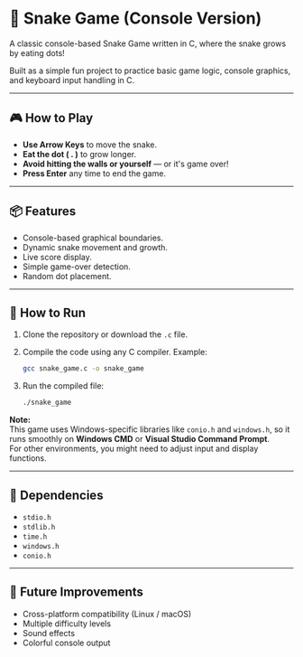 # 🐍 Snake Game (Console Version)

A classic console-based Snake Game written in C, where the snake grows by eating dots!

Built as a simple fun project to practice basic game logic, console graphics, and keyboard input handling in C.

---

## 🎮 How to Play

- **Use Arrow Keys** to move the snake.
- **Eat the dot ( . )** to grow longer.
- **Avoid hitting the walls or yourself** — or it's game over!
- **Press Enter** any time to end the game.

---

## 📦 Features

- Console-based graphical boundaries.
- Dynamic snake movement and growth.
- Live score display.
- Simple game-over detection.
- Random dot placement.

---

## 🚀 How to Run

1. Clone the repository or download the `.c` file.
2. Compile the code using any C compiler. Example:

   ```bash
   gcc snake_game.c -o snake_game
   ```

3. Run the compiled file:

   ```bash
   ./snake_game
   ```

**Note:**  
This game uses Windows-specific libraries like `conio.h` and `windows.h`, so it runs smoothly on **Windows CMD** or **Visual Studio Command Prompt**.  
For other environments, you might need to adjust input and display functions.

---

## 📑 Dependencies

- `stdio.h`
- `stdlib.h`
- `time.h`
- `windows.h`
- `conio.h`

---

## 📌 Future Improvements

- Cross-platform compatibility (Linux / macOS)
- Multiple difficulty levels
- Sound effects
- Colorful console output

